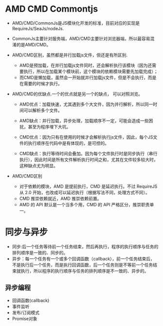 # AMD CMD Commontjs

* AMD/CMD/CommonJs是JS模块化开发的标准，目前对应的实现是RequireJs/SeaJs/nodeJs.
* CommonJs主要针对服务端，AMD/CMD主要针对浏览器端，所以最容易混淆的是AMD/CMD。
* AMD/CMD区别，虽然都是并行加载js文件，但还是有所区别.
    - AMD是预加载，在并行加载js文件同时，还会解析执行该模块（因为还需要执行，所以在加载某个模块前，这个模块的依赖模块需要先加载完成）；
    - 而CMD是懒加载，虽然会一开始就并行加载js文件，但是不会执行，而是在需要的时候才执行。
* AMD/CMD的优缺点.一个的优点就是另一个的缺点， 可以对照浏览。
    - AMD优点：加载快速，尤其遇到多个大文件，因为并行解析，所以同一时间可以解析多个文件。
    - AMD缺点：并行加载，异步处理，加载顺序不一定，可能会造成一些困扰，甚至为程序埋下大坑。

    - CMD优点：因为只有在使用的时候才会解析执行js文件，因此，每个JS文件的执行顺序在代码中是有体现的，是可控的。
    - CMD缺点：执行等待时间会叠加。因为每个文件执行时是同步执行（串行执行），因此时间是所有文件解析执行时间之和，尤其在文件较多较大时，这种缺点尤为明显。


* AMD/CMD区别
    - 对于依赖的模块，AMD 是提前执行，CMD 是延迟执行。不过 RequireJS 从 2.0 开始，也改成可以延迟执行（根据写法不同，处理方式不同）。
    -  CMD 推崇依赖就近，AMD 推崇依赖前置。
    - AMD 的 API 默认是一个当多个用，CMD 的 API 严格区分，推崇职责单一。


# 同步与异步

* 同步:后一个任务等待前一个任务结束，然后再执行，程序的执行顺序与任务的排列顺序是一致的、同步的。
* 异步：每一个任务有一个或多个回调函数（callback），前一个任务结束后，不是执行后一个任务，而是执行回调函数，后一个任务则是不等前一个任务结束就执行，所以程序的执行顺序与任务的排列顺序是不一致的、异步的。

## 异步编程
* 回调函数(callback)
* 事件监听
* 发布/订阅模式
* Promise对象
